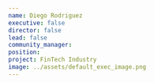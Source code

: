 ```yaml
---
name: Diego Rodriguez
executive: false
director: false
lead: false
community_manager:   
position:  
project: FinTech Industry
image: ../assets/default_exec_image.png
---
```

